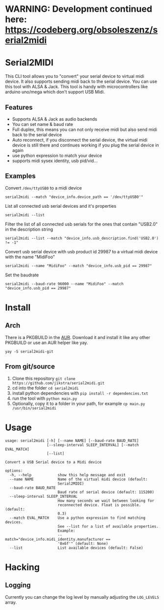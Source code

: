 # WARNING: Development continued here: https://codeberg.org/obsoleszenz/serial2midi

# Serial2MIDI

This CLI tool allows you to "convert" your serial device to virtual midi device. It also supports sending midi back to the serial device.
You can use this tool with ALSA & Jack. This tool is handy with microcontrollers like arduino uno/mega which don't support USB Midi.


## Features

- Supports ALSA & Jack as audio backends
- You can set name & baud rate
- Full duplex, this means you can not only receive midi but also send midi back to the serial device
- Auto reconnect, if you disconnect the serial device, the virtual midi device is still there and continues working if you plug the serial device in again 
- use python expression to match your device
- supports midi sysex identity, usb pid/vid...


## Examples

Convert `/dev/ttyUSB0` to a midi device
```
serial2midi --match "device_info.device_path == '/dev/ttyUSB0'"
```

List all connected usb serial devices and it's properties
```
serial2midi --list
```

Filter the list of all connected usb serials for the ones that contain "USB2.0" in the description string
```
serial2midi --list --match "device_info.usb_description.find('USB2.0') != -1"
```

Convert usb serial device with usb product id 29987 to a virtual midi device with the name "MidiFoo"
```
serial2midi --name "MidiFoo" --match "device_info.usb_pid == 29987"
```

Set the baudrate
```
serial2midi --baud-rate 96000 --name "MidiFoo" --match "device_info.usb_pid == 29987"
```

# Install

## Arch

There is a PKGBUILD in the [AUR](https://aur.archlinux.org/packages/serial2midi-git/). Download it and install it like any other PKGBUILD or use an AUR helper like yay.

`yay -S serial2midi-git`

## From git/source

1. Clone this repository `git clone https://github.com/jikstra/serial2midi.git`
2. cd into the folder `cd serial2midi`
3. install python dependencies with `pip install -r dependencies.txt`
4. run the tool with `python main.py`
5. Optionally, copy it to a folder in your path, for example `cp main.py /usr/bin/serial2midi`

# Usage
```
usage: serial2midi [-h] [--name NAME] [--baud-rate BAUD_RATE]
                   [--sleep-interval SLEEP_INTERVAL] [--match EVAL_MATCH]
                   [--list]

Convert a USB Serial device to a Midi device

options:
  -h, --help            show this help message and exit
  --name NAME           Name of the virtual midi device (default:
                        Serial2MIDI)
  --baud-rate BAUD_RATE
                        Baud rate of serial device (default: 115200)
  --sleep-interval SLEEP_INTERVAL
                        How many seconds we wait between looking for
                        reconnected device. Float is possible. (default:
                        0.3)
  --match EVAL_MATCH    Use a python expression to find matching devices.
                        See --list for a list of available properties.
                        Example:
                        --match="device_info.midi_identity.manufacturer ==
                        '0x6f'" (default: None)
  --list                List available devices (default: False)
```


# Hacking

## Logging

Currently you can change the log level by manually adjusting the `LOG_LEVELS` array. 
